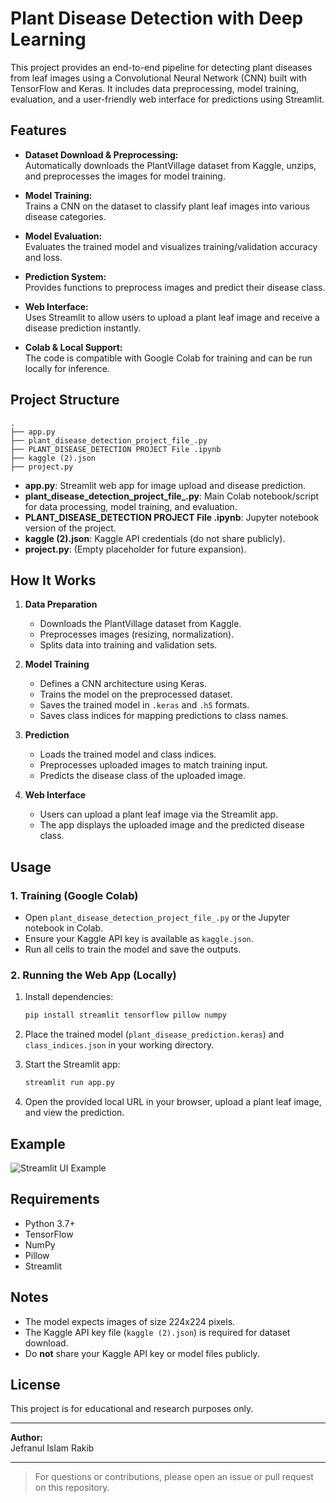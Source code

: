 # Plant Disease Detection with Deep Learning

This project provides an end-to-end pipeline for detecting plant diseases from leaf images using a Convolutional Neural Network (CNN) built with TensorFlow and Keras. It includes data preprocessing, model training, evaluation, and a user-friendly web interface for predictions using Streamlit.

## Features

- **Dataset Download & Preprocessing:**  
  Automatically downloads the PlantVillage dataset from Kaggle, unzips, and preprocesses the images for model training.

- **Model Training:**  
  Trains a CNN on the dataset to classify plant leaf images into various disease categories.

- **Model Evaluation:**  
  Evaluates the trained model and visualizes training/validation accuracy and loss.

- **Prediction System:**  
  Provides functions to preprocess images and predict their disease class.

- **Web Interface:**  
  Uses Streamlit to allow users to upload a plant leaf image and receive a disease prediction instantly.

- **Colab & Local Support:**  
  The code is compatible with Google Colab for training and can be run locally for inference.

## Project Structure

```
.
├── app.py
├── plant_disease_detection_project_file_.py
├── PLANT_DISEASE_DETECTION PROJECT File .ipynb
├── kaggle (2).json
├── project.py
```

- **app.py**: Streamlit web app for image upload and disease prediction.
- **plant_disease_detection_project_file_.py**: Main Colab notebook/script for data processing, model training, and evaluation.
- **PLANT_DISEASE_DETECTION PROJECT File .ipynb**: Jupyter notebook version of the project.
- **kaggle (2).json**: Kaggle API credentials (do not share publicly).
- **project.py**: (Empty placeholder for future expansion).

## How It Works

1. **Data Preparation**
    - Downloads the PlantVillage dataset from Kaggle.
    - Preprocesses images (resizing, normalization).
    - Splits data into training and validation sets.

2. **Model Training**
    - Defines a CNN architecture using Keras.
    - Trains the model on the preprocessed dataset.
    - Saves the trained model in `.keras` and `.h5` formats.
    - Saves class indices for mapping predictions to class names.

3. **Prediction**
    - Loads the trained model and class indices.
    - Preprocesses uploaded images to match training input.
    - Predicts the disease class of the uploaded image.

4. **Web Interface**
    - Users can upload a plant leaf image via the Streamlit app.
    - The app displays the uploaded image and the predicted disease class.

## Usage

### 1. Training (Google Colab)

- Open `plant_disease_detection_project_file_.py` or the Jupyter notebook in Colab.
- Ensure your Kaggle API key is available as `kaggle.json`.
- Run all cells to train the model and save the outputs.

### 2. Running the Web App (Locally)

1. Install dependencies:
    ```sh
    pip install streamlit tensorflow pillow numpy
    ```

2. Place the trained model (`plant_disease_prediction.keras`) and `class_indices.json` in your working directory.

3. Start the Streamlit app:
    ```sh
    streamlit run app.py
    ```

4. Open the provided local URL in your browser, upload a plant leaf image, and view the prediction.

## Example

![Streamlit UI Example](https://user-images.githubusercontent.com/your-username/your-image.png)

## Requirements

- Python 3.7+
- TensorFlow
- NumPy
- Pillow
- Streamlit

## Notes

- The model expects images of size 224x224 pixels.
- The Kaggle API key file (`kaggle (2).json`) is required for dataset download.
- Do **not** share your Kaggle API key or model files publicly.

## License

This project is for educational and research purposes only.

---

**Author:**  
Jefranul Islam Rakib

---

> For questions or contributions, please open an issue or pull request on this repository.
